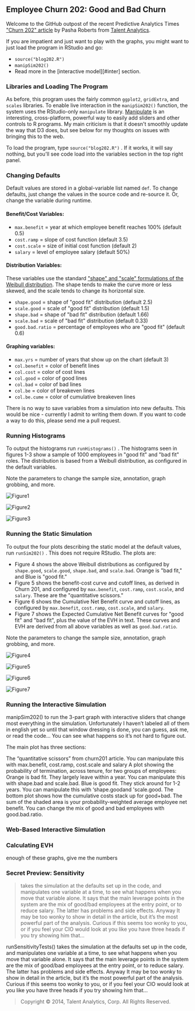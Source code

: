 ## Employee Churn 202: Good and Bad Churn

Welcome to the GitHub outpost of the recent Predictive Analytics Times ["Churn 202" article][patimes] by Pasha Roberts from [Talent Analytics][ta].

If you are impatient and just want to play with the graphs, you might want to just load the program in RStudio and go:

- `source("blog202.R")` 
- `manipSim202()`
- Read more in the [interactive model][#inter] section.

### Libraries and Loading The Program
As before, this program uses the fairly common `ggplot2`, `gridExtra`, and `scales` libraries.
To enable live interaction in the `manipSim202()` function, the system uses the RStudio-only `manipulate` library.
[Manipulate][manip] is an interesting, cross-platform, powerful way to easily add sliders and other controls to R programs.
My main criticism is that it doesn't smoothly update the way that D3 does, but see below for my thoughts on issues with bringing this to the web.

To load the program, type `source("blog202.R")` .
If it works, it will say nothing, but you'll see code load into the variables section in the top right panel.

### Changing Defaults

Default values are stored in a global-variable list named `def`.
To change defaults, just change the values in the source code and re-source it.
Or, change the variable during runtime.

#### Benefit/Cost Variables:

- `max.benefit` = year at which employee benefit reaches 100% (default 0.5)
- `cost.ramp` = slope of cost function (default 3.5)
- `cost.scale` = size of initial cost function (default 2)
- `salary` = level of employee salary (default 50%)

#### Distribution Variables:

These variables use the standard ["shape" and "scale" formulations of the Weibull distribution][weibull].
The shape tends to make the curve more or less skewed, and the scale tends to change its horizontal size.

- `shape.good` = shape of "good fit" distribution (default 2.5)
- `scale.good` = scale of "good fit" distribution (default 1.5)
- `shape.bad` = shape of "bad fit" distribution (default 1.66)
- `scale.bad` = scale of "bad fit" distribution (default 0.33)
- `good.bad.ratio` = percentage of employees who are "good fit" (default 0.6)

#### Graphing variables:

- `max.yrs` = number of years that show up on the chart (default 3)
- `col.benefit` = color of benefit lines
- `col.cost` = color of cost lines
- `col.good` = color of good lines
- `col.bad` = color of bad lines
- `col.be` = color of breakeven lines
- `col.be.cume` = color of cumulative breakeven lines

There is no way to save variables from a simulation into new defaults.
This would be nice - currently I admit to writing them down.
If you want to code a way to do this, please send me a pull request.

### Running Histograms

To output the histograms run `runHistograms()` .
The histograms seen in figures 1-3 show a sample of 1000 employees in "good fit" and "bad fit" roles.
The distribution is based from a Weibull distribution, as configured in the default variables.

Note the parameters to change the sample size, annotation, graph grobbing, and more.

![Figure1][]

![Figure2][]

![Figure3][]

### Running the Static Simulation

To output the four plots describing the static model at the default values, run `runSim202()` .
This does not require RStudio.
The plots are:

- Figure 4 shows the above Weibull distributions as configured by `shape.good`, `scale.good`, `shape.bad`, and `scale.bad`.  Orange is "bad fit," and Blue is "good fit."
- Figure 5 shows the benefit-cost curve and cutoff lines, as derived in Churn 201, and configured by `max.benefit`, `cost.ramp`, `cost.scale`, and `salary`.  These are the "quantitative scissors."
- Figure 6 shows the Cumulative Net Benefit curve and cutoff lines, as configured by `max.benefit`, `cost.ramp`, `cost.scale`, and `salary`.
- Figure 7 shows the Expected Cumulative Net Benefit curves for "good fit" and "bad fit", plus the value of the EVH in text.  These curves and EVH are derived from all above variables as well as `good.bad.ratio`.

Note the parameters to change the sample size, annotation, graph grobbing, and more.

![Figure4][]

![Figure5][]

![Figure6][]

![Figure7][]

<a id="inter"></a>
### Running the Interactive Simulation

manipSim202() to run the 3-part graph with interactive sliders that change most everything in the simulation. Unfortunately I haven’t labeled all of them in english yet so until that window dressing is done, you can guess, ask me, or read the code… You can see what happens so it’s not hard to figure out.

The main plot has three sections:

The “quantitative scissors” from churn201 article.
You can manipulate this with max.benefit, cost.ramp, cost.scale and salary
A plot showing the probability of termination, across tenure, for two groups of employees:
Orange is bad fit. They largely leave within a year. You can manipulate this with shape.bad and scale.bad.
Blue is good fit. They stick around for 1-2 years. You can manipulate this with ‘shape.goodand 'scale.good.
The bottom plot shows how the cumulative costs stack up for good+bad. The sum of the shaded area is your probability-weighted average employee net benefit. You can change the mix of good and bad employees with good.bad.ratio.
### Web-Based Interactive Simulation

### Calculating EVH
enough of these graphs, give me the numbers

### Secret Preview: Sensitivity

>takes the simulation at the defaults set up in the code, and manipulates one variable at a time, to see what happens when you move that variable alone. It says that the main leverage points in the system are the mix of good/bad employees at the entry point, or to reduce salary. The latter has problems and side effects. Anyway It may be too wonky to show in detail in the article, but it’s the most powerful part of the analysis. Curious if this seems too wonky to you, or if you feel your CIO would look at you like you have three heads if you try showing him that…

runSensitivityTests() takes the simulation at the defaults set up in the code, and manipulates one variable at a time, to see what happens when you move that variable alone. It says that the main leverage points in the system are the mix of good/bad employees at the entry point, or to reduce salary. The latter has problems and side effects. Anyway It may be too wonky to show in detail in the article, but it’s the most powerful part of the analysis. Curious if this seems too wonky to you, or if you feel your CIO would look at you like you have three heads if you try showing him that…


> Copyright &copy; 2014, Talent Analytics, Corp.  All Rights Reserved.

[patimes]: http://www.predictiveanalyticsworld.com/patimes/employee-churn-201-calculating-employee-value/
[ta]: http://www.talentanalytics.com

[manip]: http://www.rstudio.com/ide/docs/advanced/manipulate
[weibull]: http://www.weibull.com/hotwire/issue14/relbasics14.htm

[Figure1]: plots/pat202_fig1.png
[Figure2]: plots/pat202_fig2.png
[Figure3]: plots/pat202_fig3.png
[Figure4]: plots/pat202_fig4.png
[Figure5]: plots/pat202_fig5.png
[Figure6]: plots/pat202_fig6.png
[Figure7]: plots/pat202_fig7.png
